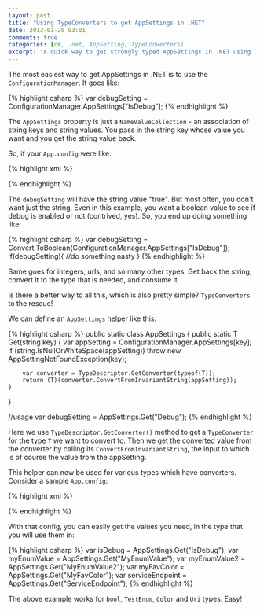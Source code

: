 ```yaml
---
layout: post
title: "Using TypeConverters to get AppSettings in .NET"
date: 2013-01-20 03:01
comments: true
categories: [c#, .net, AppSetting, TypeConverters]
excerpt: "A quick way to get strongly typed AppSettings in .NET using TypeConverters."
---
```


The most easiest way to get AppSettings in .NET is to use the `ConfigurationManager`. It goes like:

{% highlight csharp %}
var debugSetting = ConfigurationManager.AppSettings["IsDebug"];
{% endhighlight %}

The `AppSettings` property is just a `NameValueCollection` - an association of string keys and string values. You pass in the string key whose value you want and you get the string value back.

So, if your `App.config` were like:

{% highlight xml %}
<?xml version="1.0" encoding="utf-8" ?>
<configuration>
  <appSettings>
    <add key="IsDebug" value="true" />
  </appSettings>
</configuration>
{% endhighlight %}

The `debugSetting` will have the string value "true". But most often, you don't want just the string. Even in this example, you want a boolean value to see if debug is enabled or not (contrived, yes). So, you end up doing something like:

{% highlight csharp %}
var debugSetting = Convert.ToBoolean(ConfigurationManager.AppSettings["IsDebug"]);
if(debugSetting){
    //do something nasty
}
{% endhighlight %}

Same goes for integers, urls, and so many other types. Get back the string, convert it to the type that is needed, and consume it.

Is there a better way to all this, which is also pretty simple? `TypeConverters` to the rescue!

We can define an `AppSettings` helper like this:

{% highlight csharp %}
public static class AppSettings
{
    public static T Get<T>(string key)
    {
        var appSetting = ConfigurationManager.AppSettings[key];
        if (string.IsNullOrWhiteSpace(appSetting)) throw new AppSettingNotFoundException(key);
        
        var converter = TypeDescriptor.GetConverter(typeof(T));
        return (T)(converter.ConvertFromInvariantString(appSetting));
    }
}

//usage
var debugSetting = AppSettings.Get<bool>("Debug");
{% endhighlight %}

Here we use `TypeDescriptor.GetConverter()` method to get a `TypeConverter` for the type `T` we want to convert to. Then we get the converted value from the converter by calling its `ConvertFromInvariantString`, the input to which is of course the value from the appSetting.

This helper can now be used for various types which have converters. Consider a sample `App.config`:

{% highlight xml %}
<?xml version="1.0" encoding="utf-8" ?>
<configuration>
  <appSettings>
    <add key="IsDebug" value="true" />
    <add key="MyEnumValue" value="1" />
    <add key="MyEnumValue2" value="A" />
    <add key="ServiceEndpoint" value="http://www.example.com" />
    <add key="MyFavColor" value="Red" />
  </appSettings>
</configuration>
{% endhighlight %}

With that config, you can easily get the values you need, in the type that you will use them in:

{% highlight csharp %}
var isDebug = AppSettings.Get<bool>("IsDebug");
var myEnumValue = AppSettings.Get<TestEnum>("MyEnumValue");
var myEnumValue2 = AppSettings.Get<TestEnum>("MyEnumValue2");
var myFavColor = AppSettings.Get<Color>("MyFavColor");
var serviceEndpoint = AppSettings.Get<Uri>("ServiceEndpoint");
{% endhighlight %}

The above example works for `bool`, `TestEnum`, `Color` and `Uri` types. Easy!
